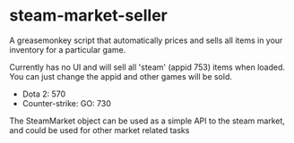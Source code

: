 steam-market-seller
===================

A greasemonkey script that automatically prices and sells all items in your inventory for a particular game.


Currently has no UI and will sell all 'steam' (appid 753) items when loaded. You can just change the appid and other games will be sold.

* Dota 2: 570
* Counter-strike: GO: 730

The SteamMarket object can be used as a simple API to the steam market, and could be used for other market related tasks
